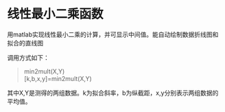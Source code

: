 # 线性最小二乘函数
用matlab实现线性最小二乘的计算，并可显示中间值。能自动绘制数据折线图和拟合的直线图  

调用方式如下：
> min2mult(X,Y)  
[k,b,x,y]=min2mult(X,Y)

其中X,Y是测得的两组数据。k为拟合斜率，b为纵截距，x,y分别表示两组数据的平均值。
